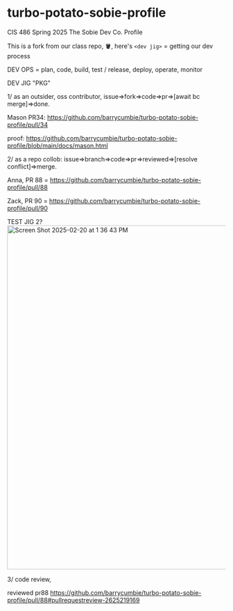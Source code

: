 # turbo-potato-sobie-profile
CIS 486 Spring 2025 The Sobie Dev Co. Profile 

This is a fork from our class repo, 🪣, here's `<dev jig>` = getting our dev process

DEV OPS = plan, code, build, test / release, deploy, operate, monitor

DEV JIG "PKG"

1/ as an outsider, oss contributor, issue=>fork=>code=>pr=>[await bc merge]=>done.

Mason PR34: https://github.com/barrycumbie/turbo-potato-sobie-profile/pull/34 

proof: https://github.com/barrycumbie/turbo-potato-sobie-profile/blob/main/docs/mason.html


2/ as a repo collob: issue=>branch=>code=>pr=>reviewed=>[resolve conflict]=>merge. 

Anna, PR 88 = https://github.com/barrycumbie/turbo-potato-sobie-profile/pull/88 

Zack, PR 90 = https://github.com/barrycumbie/turbo-potato-sobie-profile/pull/90

TEST JIG 2? <img width="791" alt="Screen Shot 2025-02-20 at 1 36 43 PM" src="https://github.com/user-attachments/assets/d76e4c76-b488-4f63-9199-bc55c4b4dbe6" />



3/ code review, 

reviewed pr88 https://github.com/barrycumbie/turbo-potato-sobie-profile/pull/88#pullrequestreview-2625219169


